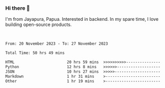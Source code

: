 ### Hi there 👋

I'm from Jayapura, Papua. Interested in backend. In my spare time, I love building open-source products.

<br>

 
 <!--START_SECTION:waka-->

```txt
From: 20 November 2023 - To: 27 November 2023

Total Time: 50 hrs 49 mins

HTML                       20 hrs 59 mins  >>>>>>>>>>---------------   41.31 %
Python                     12 hrs 8 mins   >>>>>>-------------------   23.90 %
JSON                       10 hrs 27 mins  >>>>>--------------------   20.58 %
Markdown                   1 hr 31 mins    >------------------------   02.99 %
Other                      1 hr 19 mins    >------------------------   02.61 %
```

<!--END_SECTION:waka-->
